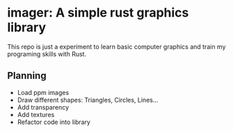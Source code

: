 # imager: A simple rust graphics library

This repo is just a experiment to learn basic computer graphics and train my programing
skills with Rust.

## Planning

- Load ppm images
- Draw different shapes: Triangles, Circles, Lines...
- Add transparency
- Add textures
- Refactor code into library
